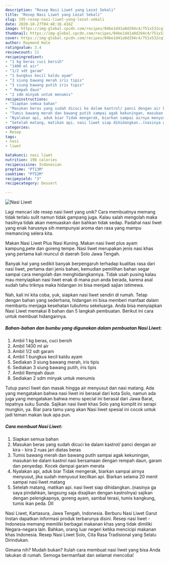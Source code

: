 ```yaml
---
description: "Resep Nasi Liwet yang Lezat Sekali"
title: "Resep Nasi Liwet yang Lezat Sekali"
slug: 195-resep-nasi-liwet-yang-lezat-sekali
date: 2020-10-27T04:48:16.416Z
image: https://img-global.cpcdn.com/recipes/04be1d41a0d294c4/751x532cq70/nasi-liwet-foto-resep-utama.jpg
thumbnail: https://img-global.cpcdn.com/recipes/04be1d41a0d294c4/751x532cq70/nasi-liwet-foto-resep-utama.jpg
cover: https://img-global.cpcdn.com/recipes/04be1d41a0d294c4/751x532cq70/nasi-liwet-foto-resep-utama.jpg
author: Raymond Hale
ratingvalue: 3.4
reviewcount: 11
recipeingredient:
- "1 kg beras cuci bersih"
- "1400 ml air"
- "1/2 sdt garam"
- "1 bungkus kecil kaldu ayam"
- "3 siung bawang merah iris tipis"
- "3 siung bawang putih iris tipis"
- " Rempah daun"
- "2 sdm minyak untuk menumis"
recipeinstructions:
- "Siapkan semua bahan"
- "Masukan beras yang sudah dicuci ke dalam kastrol/ panci dengan air kira - kira 2 ruas jari diatas beras"
- "Tumis bawang merah dan bawang putih sampai agak kekuningan, masukan ke dalam kastrol nasi bersamaan dengan rempah daun, garam dan penyedap. Kocek dampai garam merata"
- "Nyalakan api, aduk biar Tidak mengerak, biarkan sampai airnya menyusut, jika sudah menyusut kecilkan api. Biarkan selama 20 menit sampai nasi liwet matang"
- "Setelah matang, matikan api. nasi liwet siap dihidangkan..(nasinya ga saya pindahkan, langsung saja disajikan dengan kastrolnya) sajikan dengan pelengkapnya, goreng ayam, sambal terasi, tumis kangkung, tumis ikan peda. Dll"
categories:
- Resep
tags:
- nasi
- liwet

katakunci: nasi liwet 
nutrition: 198 calories
recipecuisine: Indonesian
preptime: "PT13M"
cooktime: "PT52M"
recipeyield: "3"
recipecategory: Dessert

---
```



![Nasi Liwet](https://img-global.cpcdn.com/recipes/04be1d41a0d294c4/751x532cq70/nasi-liwet-foto-resep-utama.jpg)

Lagi mencari ide resep nasi liwet yang unik? Cara membuatnya memang tidak terlalu sulit namun tidak gampang juga. Kalau salah mengolah maka hasilnya tidak akan memuaskan dan bahkan tidak sedap. Padahal nasi liwet yang enak harusnya sih mempunyai aroma dan rasa yang mampu memancing selera kita.

Makan Nasi Liwet Plus Nasi Kuning. Makan nasi liwet plus ayam kampung,pete dan goreng tempe. Nasi liwet merupakan jenis nasi khas yang pertama kali muncul di daerah Solo Jawa Tengah.

Banyak hal yang sedikit banyak berpengaruh terhadap kualitas rasa dari nasi liwet, pertama dari jenis bahan, kemudian pemilihan bahan segar sampai cara mengolah dan menghidangkannya. Tidak usah pusing kalau mau menyiapkan nasi liwet enak di mana pun anda berada, karena asal sudah tahu triknya maka hidangan ini bisa menjadi sajian istimewa.


Nah, kali ini kita coba, yuk, siapkan nasi liwet sendiri di rumah. Tetap dengan bahan yang sederhana, hidangan ini bisa memberi manfaat dalam membantu menjaga kesehatan tubuhmu sekeluarga. Anda bisa menyiapkan Nasi Liwet memakai 8 bahan dan 5 langkah pembuatan. Berikut ini cara untuk membuat hidangannya.

<!--inarticleads1-->

##### Bahan-bahan dan bumbu yang digunakan dalam pembuatan Nasi Liwet:

1. Ambil 1 kg beras, cuci bersih
1. Ambil 1400 ml air
1. Ambil 1/2 sdt garam
1. Ambil 1 bungkus kecil kaldu ayam
1. Sediakan 3 siung bawang merah, iris tipis
1. Sediakan 3 siung bawang putih, iris tipis
1. Ambil  Rempah daun
1. Sediakan 2 sdm minyak untuk menumis


Tutup panci liwet dan masak hingga air menyusut dan nasi matang. Ada yang mengatakan bahwa nasi liwet ini berasal dari kota Solo, namun ada juga yang mengatakan bahwa menu special ini berasal dari Jawa Barat, tepatnya suku Sunda. Sajikan nasi liwet khas Solo yang komplit ini serapi mungkin, ya. Biar para tamu yang akan Nasi liwet spesial ini cocok untuk jadi teman makan lauk apa pun. 

<!--inarticleads2-->

##### Cara membuat Nasi Liwet:

1. Siapkan semua bahan
1. Masukan beras yang sudah dicuci ke dalam kastrol/ panci dengan air kira - kira 2 ruas jari diatas beras
1. Tumis bawang merah dan bawang putih sampai agak kekuningan, masukan ke dalam kastrol nasi bersamaan dengan rempah daun, garam dan penyedap. Kocek dampai garam merata
1. Nyalakan api, aduk biar Tidak mengerak, biarkan sampai airnya menyusut, jika sudah menyusut kecilkan api. Biarkan selama 20 menit sampai nasi liwet matang
1. Setelah matang, matikan api. nasi liwet siap dihidangkan..(nasinya ga saya pindahkan, langsung saja disajikan dengan kastrolnya) sajikan dengan pelengkapnya, goreng ayam, sambal terasi, tumis kangkung, tumis ikan peda. Dll


Nasi Liwet, Kartasura, Jawa Tengah, Indonesia. Berburu Nasi Liwet Garut Instan dapatkan informasi produk terbarunya disini. Resep nasi liwet - Indonesia memang memiliki berbagai makanan khas yang tidak dimiliki Negara-negara lain. Bahkan, orang luar negeri ketika mencicipi makanan khas Indonesia. Resep Nasi Liwet Solo, Cita Rasa Tradisional yang Selalu Dirindukan. 

Gimana nih? Mudah bukan? Itulah cara membuat nasi liwet yang bisa Anda lakukan di rumah. Semoga bermanfaat dan selamat mencoba!
